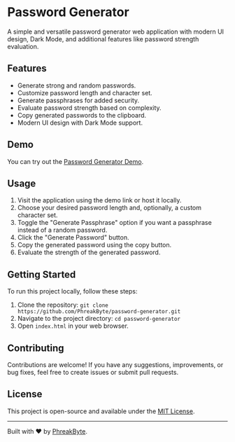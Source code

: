 # Password Generator

A simple and versatile password generator web application with modern UI design, Dark Mode, and additional features like password strength evaluation.
<!-- and QR code generation. -->

<!-- ![Password Generator Preview](screenshot.png) -->

## Features

- Generate strong and random passwords.
- Customize password length and character set.
- Generate passphrases for added security.
- Evaluate password strength based on complexity.
- Copy generated passwords to the clipboard.
- Modern UI design with Dark Mode support.
<!-- - Generate QR codes for passwords. -->

## Demo

You can try out the [Password Generator Demo](https://phreakbyte.github.io/Password-Generator/).

## Usage

1. Visit the application using the demo link or host it locally.
2. Choose your desired password length and, optionally, a custom character set.
3. Toggle the "Generate Passphrase" option if you want a passphrase instead of a random password.
4. Click the "Generate Password" button.
5. Copy the generated password using the copy button.
6. Evaluate the strength of the generated password.
<!-- 7. Generate QR codes for easy sharing of passwords. -->

## Getting Started

To run this project locally, follow these steps:

1. Clone the repository: `git clone https://github.com/PhreakByte/password-generator.git`
2. Navigate to the project directory: `cd password-generator`
3. Open `index.html` in your web browser.

## Contributing

Contributions are welcome! If you have any suggestions, improvements, or bug fixes, feel free to create issues or submit pull requests.

## License

This project is open-source and available under the [MIT License](LICENSE).

---

Built with ❤️ by [PhreakByte](https://.com).
